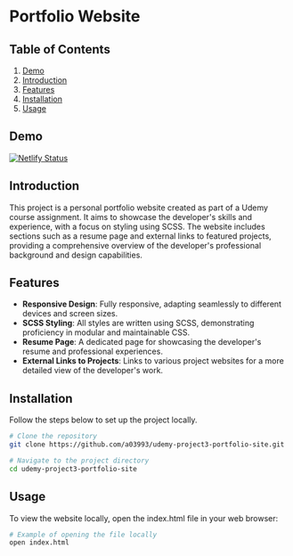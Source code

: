 # Portfolio Website

## Table of Contents

1. [Demo](#demo)
2. [Introduction](#introduction)
3. [Features](#features)
4. [Installation](#installation)
5. [Usage](#usage)

## Demo

[![Netlify Status](https://api.netlify.com/api/v1/badges/29f16514-dc35-4aca-8eb1-447c22757a65/deploy-status)](https://portfolio-about-tina.netlify.app)


## Introduction

This project is a personal portfolio website created as part of a Udemy course assignment. It aims to showcase the developer's skills and experience, with a focus on styling using SCSS. The website includes sections such as a resume page and external links to featured projects, providing a comprehensive overview of the developer's professional background and design capabilities.

## Features

- **Responsive Design**: Fully responsive, adapting seamlessly to different devices and screen sizes.
- **SCSS Styling**: All styles are written using SCSS, demonstrating proficiency in modular and maintainable CSS.
- **Resume Page**: A dedicated page for showcasing the developer's resume and professional experiences.
- **External Links to Projects**: Links to various project websites for a more detailed view of the developer's work.

## Installation

Follow the steps below to set up the project locally.

```bash
# Clone the repository
git clone https://github.com/a03993/udemy-project3-portfolio-site.git

# Navigate to the project directory
cd udemy-project3-portfolio-site
```

## Usage
To view the website locally, open the index.html file in your web browser:
```bash
# Example of opening the file locally
open index.html
```
